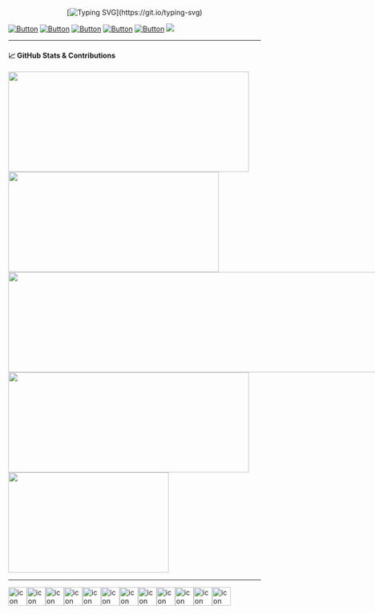 <div align="center">
 
[![Typing SVG](https://readme-typing-svg.demolab.com?font=hack&size=32&pause=1000&color=00910d&random=false&width=555&height=80&lines=Hello+there+I'm+iceman404;Welcome+to+my+Github+Profile...)](https://git.io/typing-svg)

</div>

[![Button](https://img.shields.io/badge/About-Me-008491)](https://github.com/iceman404/iceman404/blob/main/AboutMe.md) [![Button](https://img.shields.io/badge/Technical-Skills-910083)](https://github.com/iceman404/iceman404/blob/main/TechnicalSkills.md) [![Button](https://img.shields.io/badge/My-Strengths-910c00)](https://github.com/iceman404/iceman404/blob/main/MyStrengths.md) [![Button](https://img.shields.io/badge/Let's-Connect-00910d)](https://github.com/iceman404/iceman404/blob/main/LetsConnect.md) [![Button](https://img.shields.io/badge/Happy-Coding-003b91)](https://github.com/iceman404) ![](https://komarev.com/ghpvc/?username=iceman404&style=flat-square&#008597)
 
<!--
## 📚 Open Source Contributions
I'm an active contributor to the open-source community and believe in the importance of giving back. You'll find some of my contributions and projects here on GitHub.
--->
<!---
iceman404/iceman404 is a ✨ special ✨ repository because its `README.md` (this file) appears on your GitHub profile.
You can click the Preview link to take a look at your changes.
`Happy coding! ✨` 
--->


---
#### 📈 GitHub Stats & Contributions

<div style="display: flex; justify-content: flex-start; flex-wrap: wrap; gap: 0;">
  <!-- First Image (Stats) -->
  <a href="https://github.com/iceman404" style="flex: 0 0 480px;">
    <img height="200" width="480" align="center" src="https://github-readme-stats.vercel.app/api?username=iceman404" />
  </a>

  <!-- Second Image (Languages - Donut Chart) -->
  <a href="https://github.com/iceman404/convoychat" style="flex: 0 0 420px;">
    <img height="200" width="420" align="center" src="https://github-readme-stats.vercel.app/api/top-langs?username=iceman404&layout=doughnut&langs_count=8&card_width=320" />
  </a>

  <!-- Third Image (Activity Graph) -->
  <a href="https://github.com/iceman404" style="flex: 0 0 880px;">
    <img height="200" width="880" align="center" src="https://github-readme-activity-graph.vercel.app/graph?username=iceman404&hide_border=true" />
  </a>

  <!-- Fourth Image (Streak) -->
  <a href="https://github.com/iceman404" style="flex: 0 0 480px;">
    <img height="200" width="480" align="center" src="https://streak-stats.demolab.com/?user=iceman404&hide_border=true" />
  </a>

  <!-- Fifth Image (Commits Per Day) -->
  <a href="https://github.com/iceman404" style="flex: 0 0 320px;">
    <img height="200" width="320" align="center" src="https://github-profile-summary-cards.vercel.app/api/cards/productive-time?username=iceman404" />
  </a>
</div>






---

<div style="display: flex; align-items: flex-start;"><img src="https://techstack-generator.vercel.app/github-icon.svg" alt="icon" width="37" height="37" /><img src="https://techstack-generator.vercel.app/python-icon.svg" alt="icon" width="37" height="37" /><img src="https://techstack-generator.vercel.app/cpp-icon.svg" alt="icon" width="37" height="37" /><img src="https://techstack-generator.vercel.app/mysql-icon.svg" alt="icon" width="37" height="37" /><img src="https://techstack-generator.vercel.app/java-icon.svg" alt="icon" width="37" height="37" /><img src="https://techstack-generator.vercel.app/raspberrypi-icon.svg" alt="icon" width="37" height="37" /><img src="https://techstack-generator.vercel.app/aws-icon.svg" alt="icon" width="37" height="37" /><img src="https://techstack-generator.vercel.app/django-icon.svg" alt="icon" width="37" height="37" /><img src="https://techstack-generator.vercel.app/kubernetes-icon.svg" alt="icon" width="37" height="37" /><img src="https://techstack-generator.vercel.app/docker-icon.svg" alt="icon" width="37" height="37" /><img src="https://techstack-generator.vercel.app/nginx-icon.svg" alt="icon" width="37" height="37" /><img src="https://techstack-generator.vercel.app/restapi-icon.svg" alt="icon" width="37" height="37" /></div>

